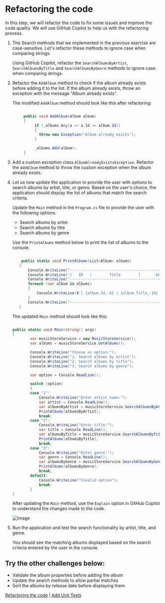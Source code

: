 # Refactoring the code

In this step, we will refactor the code to fix some issues and improve the code quality. We will use GitHub Copilot to help us with the refactoring process.

1.  The Search methods that we implemented in the previous exercise are case-sensitive. Let's refactor these methods to ignore case when comparing strings.

    Using GitHub Copilot, refactor the `SearchAlbumsByArtist`, `SearchAlbumsByTitle` and `SearchAlbumsByGenre` methods to ignore case when comparing strings.

2.  Refactor the `AddAlbum` method to check if the album already exists before adding it to the list. If the album already exists, throw an exception with the message "Album already exists".

    The modified `AddAlbum` method should look like this after refactoring:

    ```csharp

         public void AddAlbum(Album album)
         {
              if (_albums.Any(a => a.Id == album.Id))
              {
                throw new Exception("Album already exists");
              }

              _albums.Add(album);
         }

    ```

3.  Add a custom exception class `AlbumAlreadyExistsException`. Refactor the `AddAlbum` method to throw the custom exception when the album already exists.

4.  Let us now update the application to provide the user with options to search albums by artist, title, or genre. Based on the user's choice, the application should display the list of albums that match the search criteria.

    Update the `Main` method in the `Program.cs` file to provide the user with the following options:

    - Search albums by artist
    - Search albums by title
    - Search albums by genre

    Use the `PrintAlbums` method below to print the list of albums to the console.

    ```csharp

        public static void PrintAlbums(List<Album> albums)
       {
           Console.WriteLine("--------------------------------------------------------------");
           Console.WriteLine("|   ID   |        Title        |       Artist       |   Genre   |");
           Console.WriteLine("--------------------------------------------------------------");
           foreach (var album in albums)
           {
               Console.WriteLine($"| {album.Id,-6} | {album.Title,-19} | {album.Artist,-18} | {album.Genre,-9} |");
           }
           Console.WriteLine("--------------------------------------------------------------");
       }
    ```

    The updated `Main` method should look like this:

    ```csharp

    public static void Main(string[] args)
    {
            var musicStoreService = new MusicStoreService();
            var albums = musicStoreService.GetAlbums();

            Console.WriteLine("Choose an option:");
            Console.WriteLine("1. Search albums by artist");
            Console.WriteLine("2. Search albums by title");
            Console.WriteLine("3. Search albums by genre");

            var option = Console.ReadLine();

            switch (option)
            {
            case "1":
                Console.WriteLine("Enter artist name:");
                var artist = Console.ReadLine();
                var albumsByArtist = musicStoreService.SearchAlbumsByArtist(artist);
                PrintAlbums(albumsByArtist);
                break;
            case "2":
                Console.WriteLine("Enter title:");
                var title = Console.ReadLine();
                var albumsByTitle = musicStoreService.SearchAlbumsByTitle(title);
                PrintAlbums(albumsByTitle);
                break;
            case "3":
                Console.WriteLine("Enter genre:");
                var genre = Console.ReadLine();
                var albumsByGenre = musicStoreService.SearchAlbumsByGenre(genre);
                PrintAlbums(albumsByGenre);
                break;
            default:
                Console.WriteLine("Invalid option");
                break;
            }
    }

    ```

    After updating the `Main` method, use the `Explain` option in GitHub Copilot to understand the changes made to the code.

    ![image](https://github.com/user-attachments/assets/25b7a605-8a99-41f7-9b69-a9eb5e39acb1)

5.  Run the application and test the search functionality by artist, title, and genre.

    You should see the matching albums displayed based on the search criteria entered by the user in the console.

## Try the other challenges below:

- Validate the album properties before adding the album
- Update the search methods to allow partial matches
- Sort the albums by release date before displaying them

[Refactoring the code](./03-Step03.md) | [Add Unit Tests](./04-Step04.md)
